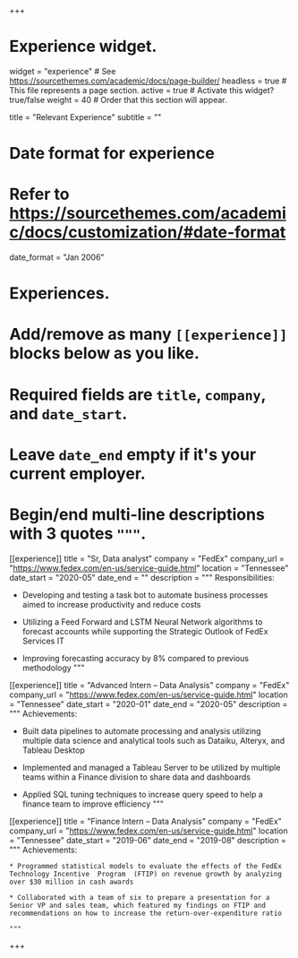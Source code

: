 +++
# Experience widget.
widget = "experience"  # See https://sourcethemes.com/academic/docs/page-builder/
headless = true  # This file represents a page section.
active = true  # Activate this widget? true/false
weight = 40  # Order that this section will appear.

title = "Relevant Experience"
subtitle = ""

# Date format for experience
#   Refer to https://sourcethemes.com/academic/docs/customization/#date-format
date_format = "Jan 2006"

# Experiences.
#   Add/remove as many `[[experience]]` blocks below as you like.
#   Required fields are `title`, `company`, and `date_start`.
#   Leave `date_end` empty if it's your current employer.
#   Begin/end multi-line descriptions with 3 quotes `"""`.
[[experience]]
  title = "Sr, Data analyst"
  company = "FedEx"
  company_url = "https://www.fedex.com/en-us/service-guide.html"
  location = "Tennessee"
  date_start = "2020-05"
  date_end = ""
  description = """
  Responsibilities:

  * Developing and testing a task bot to automate business processes aimed to increase productivity and reduce costs

  * Utilizing a Feed Forward and LSTM Neural Network algorithms to forecast accounts while supporting the Strategic Outlook of FedEx Services IT

  * Improving forecasting accuracy by 8% compared to previous methodology
  """

[[experience]]
  title = "Advanced Intern – Data Analysis"
  company = "FedEx"
  company_url = "https://www.fedex.com/en-us/service-guide.html"
  location = "Tennessee"
  date_start = "2020-01"
  date_end = "2020-05"
  description = """
  Achievements:

  * Built data pipelines to automate processing and analysis utilizing multiple data science and analytical tools such as Dataiku, Alteryx, and Tableau Desktop

  * Implemented and managed a Tableau Server to be utilized by multiple teams within a Finance division to share data and dashboards

  * Applied SQL tuning techniques to increase query speed to help a finance team to improve efficiency
  """

  [[experience]]
    title = "Finance Intern – Data Analysis"
    company = "FedEx"
    company_url = "https://www.fedex.com/en-us/service-guide.html"
    location = "Tennessee"
    date_start = "2019-06"
    date_end = "2019-08"
    description = """
    Achievements:

    * Programmed statistical models to evaluate the effects of the FedEx  Technology Incentive  Program  (FTIP) on revenue growth by analyzing over $30 million in cash awards

    * Collaborated with a team of six to prepare a presentation for a Senior VP and sales team, which featured my findings on FTIP and recommendations on how to increase the return-over-expenditure ratio

    """







+++
